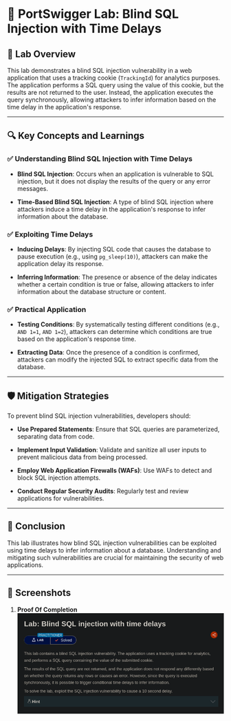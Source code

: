 # 🧪 PortSwigger Lab: Blind SQL Injection with Time Delays

## 🎯 Lab Overview

This lab demonstrates a blind SQL injection vulnerability in a web application that uses a tracking cookie (`TrackingId`) for analytics purposes. The application performs a SQL query using the value of this cookie, but the results are not returned to the user. Instead, the application executes the query synchronously, allowing attackers to infer information based on the time delay in the application's response.

---

## 🔍 Key Concepts and Learnings

### ✅ Understanding Blind SQL Injection with Time Delays

- **Blind SQL Injection**: Occurs when an application is vulnerable to SQL injection, but it does not display the results of the query or any error messages.

- **Time-Based Blind SQL Injection**: A type of blind SQL injection where attackers induce a time delay in the application's response to infer information about the database.

### ✅ Exploiting Time Delays

- **Inducing Delays**: By injecting SQL code that causes the database to pause execution (e.g., using `pg_sleep(10)`), attackers can make the application delay its response.

- **Inferring Information**: The presence or absence of the delay indicates whether a certain condition is true or false, allowing attackers to infer information about the database structure or content.

### ✅ Practical Application

- **Testing Conditions**: By systematically testing different conditions (e.g., `AND 1=1`, `AND 1=2`), attackers can determine which conditions are true based on the application's response time.

- **Extracting Data**: Once the presence of a condition is confirmed, attackers can modify the injected SQL to extract specific data from the database.

---

## 🛡️ Mitigation Strategies

To prevent blind SQL injection vulnerabilities, developers should:

- **Use Prepared Statements**: Ensure that SQL queries are parameterized, separating data from code.

- **Implement Input Validation**: Validate and sanitize all user inputs to prevent malicious data from being processed.

- **Employ Web Application Firewalls (WAFs)**: Use WAFs to detect and block SQL injection attempts.

- **Conduct Regular Security Audits**: Regularly test and review applications for vulnerabilities.

---

## 🧠 Conclusion

This lab illustrates how blind SQL injection vulnerabilities can be exploited using time delays to infer information about a database. Understanding and mitigating such vulnerabilities are crucial for maintaining the security of web applications.

---

## 📸 Screenshots

1. **Proof Of Completion**  
   ![Intercepted Request](https://github.com/Harbeer-Singh/Portswigger-Labs/blob/main/SQL%20INJECTION/LAB-14/image/1.png)

